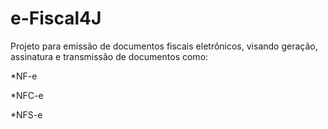 # e-Fiscal4J #

Projeto para emissão de documentos fiscais eletrônicos, visando geração, assinatura e transmissão de documentos como:

*NF-e

*NFC-e

*NFS-e